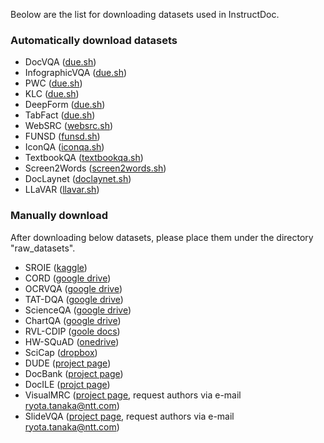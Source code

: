 Beolow are the list for downloading datasets used in InstructDoc.
### Automatically download datasets
- DocVQA ([due.sh](download_scripts/due.sh))
- InfographicVQA ([due.sh](download_scripts/due.sh))
- PWC ([due.sh](download_scripts/due.sh))
- KLC ([due.sh](download_scripts/due.sh))
- DeepForm ([due.sh](download_scripts/due.sh))
- TabFact ([due.sh](download_scripts/due.sh))
- WebSRC ([websrc.sh](download_scripts/websrc.sh))
- FUNSD ([funsd.sh](download_scripts/funsd.sh))
- IconQA ([iconqa.sh](download_scripts/iconqa.sh))
- TextbookQA ([textbookqa.sh](download_scripts/textbookqa.sh))
- Screen2Words ([screen2words.sh](download_scripts/screen2words.sh))
- DocLaynet ([doclaynet.sh](download_scripts/doclaynet.sh))
- LLaVAR ([llavar.sh](download_scripts/llavar.sh))

### Manually download 
After downloading below datasets, please place them under the directory "raw_datasets".
- SROIE ([kaggle](https://www.kaggle.com/datasets/urbikn/sroie-datasetv2))
- CORD ([google drive](https://drive.google.com/drive/folders/14OEWr86qotVBMAsWk7lymMytxn5u-kM6))
- OCRVQA ([google drive](https://drive.google.com/drive/folders/1_GYPY5UkUy7HIcR0zq3ZCFgeZN7BAfm_?usp=sharing))
- TAT-DQA ([google drive](https://drive.google.com/drive/folders/1SGpZyRWqycMd_dZim1ygvWhl5KdJYDR2))
- ScienceQA ([google drive](https://drive.google.com/drive/folders/1w8imCXWYn2LxajmGeGH_g5DaL2rabHev))
- ChartQA ([google drive](https://drive.google.com/file/d/17-aqtiq_KJ16PIGOp30W0y6OJNax6SVT/view))
- RVL-CDIP ([goole docs](https://docs.google.com/uc?id=0Bz1dfcnrpXM-MUt4cHNzUEFXcmc&export=download))
- HW-SQuAD ([onedrive](https://www.docvqa.org/datasets/benthamqa-and-hw-squad))
- SciCap ([dropbox](https://www.dropbox.com/s/t1sjqesl0pynaxo/scicap_data.zip?dl=0))
- DUDE ([project page](https://rrc.cvc.uab.es/?ch=23&com=introduction))
- DocBank ([project page](https://doc-analysis.github.io/docbank-page/index.html))
- DocILE ([projct page](https://docile.rossum.ai/))
- VisualMRC ([project page](https://github.com/nttmdlab-nlp/VisualMRC), request authors via e-mail ryota.tanaka@ntt.com)
- SlideVQA ([project page](https://github.com/nttmdlab-nlp/SlideVQA), request authors via e-mail ryota.tanaka@ntt.com)



